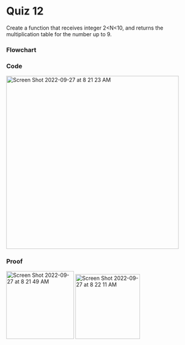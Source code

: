 # Quiz 12

Create a function that receives integer 2<N<10, and returns the multiplication table for the number up to 9.


### Flowchart
### Code

<img width="459" alt="Screen Shot 2022-09-27 at 8 21 23 AM" src="https://user-images.githubusercontent.com/113817801/192397591-b401497b-f43c-4518-81a9-32606b19da14.png">

### Proof
<img width="180" alt="Screen Shot 2022-09-27 at 8 21 49 AM" src="https://user-images.githubusercontent.com/113817801/192397628-6d2da645-2f66-4065-8b29-fb20bf425538.png">
<img width="172" alt="Screen Shot 2022-09-27 at 8 22 11 AM" src="https://user-images.githubusercontent.com/113817801/192397660-206332a9-2331-48f7-bef0-797cc585f87a.png">
